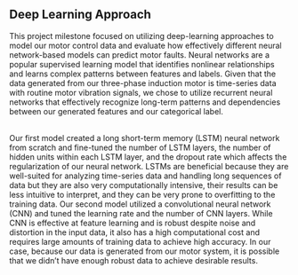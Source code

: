 
<h2>Deep Learning Approach</h2>
This project milestone focused on utilizing deep-learning approaches to model our motor control data and evaluate how effectively different neural network-based models can predict motor faults. Neural networks are a popular supervised learning model that identifies nonlinear relationships and learns complex patterns between features and labels. Given that the data generated from our three-phase induction motor is time-series data with routine motor vibration signals, we chose to utilize recurrent neural networks that effectively recognize long-term patterns and dependencies between our generated features and our categorical label. <br><br>

Our first model created a long short-term memory (LSTM) neural network from scratch and fine-tuned the number of LSTM layers, the number of hidden units within each LSTM layer, and the dropout rate which affects the regularization of our neural network. LSTMs are beneficial because they are well-suited for analyzing time-series data and handling long sequences of data but they are also very computationally intensive, their results can be less intuitive to interpret, and they can be very prone to overfitting to the training data. Our second model utilized a convolutional neural network (CNN) and tuned the learning rate and the number of CNN layers. While CNN is effective at feature learning and is robust despite noise and distortion in the input data, it also has a high computational cost and requires large amounts of training data to achieve high accuracy. In our case, because our data is generated from our motor system, it is possible that we didn’t have enough robust data to achieve desirable results. 
